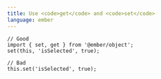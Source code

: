 ```yaml
---
title: Use <code>get</code> and <code>set</code>
language: ember
---
```


    // Good
    import { set, get } from '@ember/object';
    set(this, 'isSelected', true);

    // Bad
    this.set('isSelected', true);
